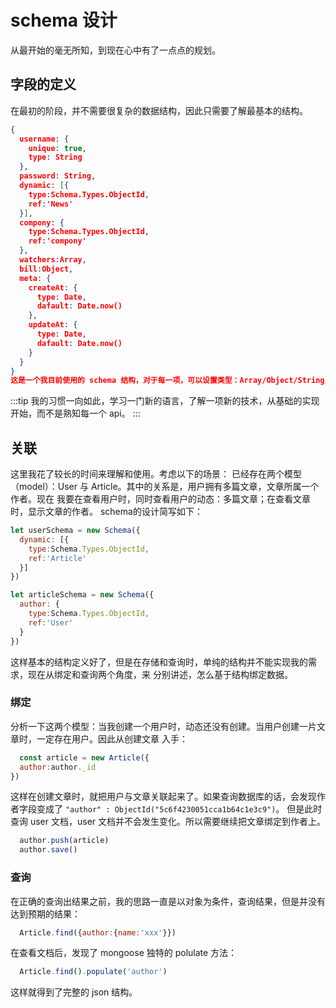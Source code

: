 # schema 设计
从最开始的毫无所知，到现在心中有了一点点的规划。
## 字段的定义
在最初的阶段，并不需要很复杂的数据结构，因此只需要了解最基本的结构。
```json
{
  username: {
    unique: true,
    type: String
  },
  password: String,
  dynamic: [{
    type:Schema.Types.ObjectId,
    ref:'News'
  }],
  compony: {
    type:Schema.Types.ObjectId,
    ref:'compony'
  },
  watchers:Array,
  bill:Object,
  meta: {
    createAt: {
      type: Date,
      dafault: Date.now()
    },
    updateAt: {
      type: Date,
      dafault: Date.now()
    }
  }
}
这是一个我目前使用的 schema 结构，对于每一项，可以设置类型：Array/Object/String/Number 以及关联。
```
:::tip
我的习惯一向如此，学习一门新的语言，了解一项新的技术，从基础的实现开始，而不是熟知每一个
api。
:::
## 关联
这里我花了较长的时间来理解和使用。考虑以下的场景：
已经存在两个模型（model）：User 与 Article。其中的关系是，用户拥有多篇文章，文章所属一个作者。现在
我要在查看用户时，同时查看用户的动态：多篇文章；在查看文章时，显示文章的作者。
schema的设计简写如下：
```javascript
let userSchema = new Schema({
  dynamic: [{
    type:Schema.Types.ObjectId,
    ref:'Article'
  }]
})

let articleSchema = new Schema({
  author: {
    type:Schema.Types.ObjectId,
    ref:'User'
  }
})
```
这样基本的结构定义好了，但是在存储和查询时，单纯的结构并不能实现我的需求，现在从绑定和查询两个角度，来
分别讲述，怎么基于结构绑定数据。
### 绑定
分析一下这两个模型：当我创建一个用户时，动态还没有创建。当用户创建一片文章时，一定存在用户。因此从创建文章
入手：
```javascript
  const article = new Article({
  author:author._id
})
```
这样在创建文章时，就把用户与文章关联起来了。如果查询数据库的话，会发现作者字段变成了 ` "author" : ObjectId("5c6f4230051cca1b64c1e3c9") `。
但是此时查询 user 文档，user 文档并不会发生变化。所以需要继续把文章绑定到作者上。
```javascript
  author.push(article)
  author.save()
```
### 查询
在正确的查询出结果之前，我的思路一直是以对象为条件，查询结果，但是并没有达到预期的结果：
```javascript
  Article.find({author:{name:'xxx'}})
```
在查看文档后，发现了 mongoose 独特的 polulate 方法：
```javascript
  Article.find().populate('author')
```
这样就得到了完整的 json 结构。